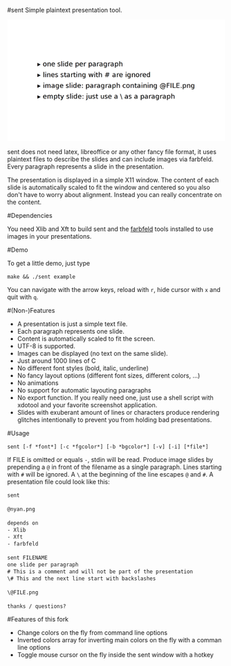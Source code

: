 #sent
Simple plaintext presentation tool.

![slide example from sent](sent-bullets-s.png)

sent does not need latex, libreoffice or any other fancy file format, it uses
plaintext files to describe the slides and can include images via farbfeld.
Every paragraph represents a slide in the presentation.

The presentation is displayed in a simple X11 window. The content of each slide
is automatically scaled to fit the window and centered so you also don't have to
worry about alignment. Instead you can really concentrate on the content.


#Dependencies

You need Xlib and Xft to build sent and the [farbfeld](http://tools.suckless.org/farbfeld/) tools installed to use
images in your presentations.

#Demo

To get a little demo, just type

	make && ./sent example

You can navigate with the arrow keys, reload with `r`, hide cursor with `x` and quit with `q`.

#(Non-)Features

- A presentation is just a simple text file.
- Each paragraph represents one slide.
- Content is automatically scaled to fit the screen.
- UTF-8 is supported.
- Images can be displayed (no text on the same slide).
- Just around 1000 lines of C
- No different font styles (bold, italic, underline)
- No fancy layout options (different font sizes, different colors, …)
- No animations
- No support for automatic layouting paragraphs
- No export function. If you really need one, just use a shell script with xdotool and your favorite screenshot application.
- Slides with exuberant amount of lines or characters produce rendering glitches intentionally to prevent you from holding bad presentations.

#Usage

	sent [-f *font*] [-c *fgcolor*] [-b *bgcolor*] [-v] [-i] [*file*]

If FILE is omitted or equals `-`, stdin will be read. Produce image slides by
prepending a `@` in front of the filename as a single paragraph. Lines starting
with `#` will be ignored. A `\` at the beginning of the line escapes `@` and
`#`. A presentation file could look like this:

	sent
	
	@nyan.png
	
	depends on
	- Xlib
	- Xft
	- farbfeld
	
	sent FILENAME
	one slide per paragraph
	# This is a comment and will not be part of the presentation
	\# This and the next line start with backslashes
	
	\@FILE.png
	
	thanks / questions?

#Features of this fork
- Change colors on the fly from command line options
- Inverted colors array for inverting main colors on the fly with a comman line options
- Toggle mouse cursor on the fly inside the sent window with a hotkey
